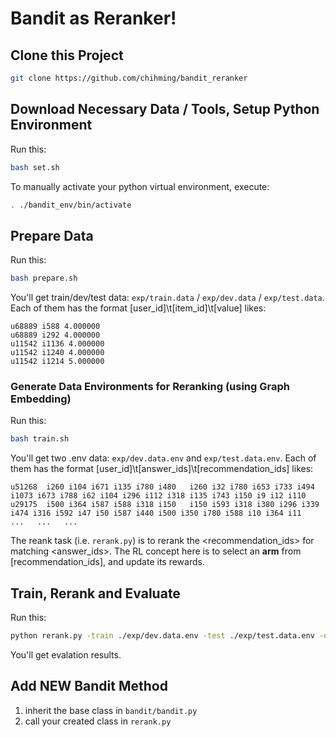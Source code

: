 # Bandit as Reranker!


## Clone this Project
```sh
git clone https://github.com/chihming/bandit_reranker
```

## Download Necessary Data / Tools, Setup Python Environment
Run this:
```sh
bash set.sh
```
To manually activate your python virtual environment, execute:
```sh
. ./bandit_env/bin/activate
```

## Prepare Data
Run this:
```sh
bash prepare.sh
```
You'll get train/dev/test data: `exp/train.data` / `exp/dev.data` / `exp/test.data`.
Each of them has the format [user_id]\t[item_id]\t[value] likes:
```
u68889 i588 4.000000
u68889 i292 4.000000
u11542 i1136 4.000000
u11542 i1240 4.000000
u11542 i1214 5.000000
```

### Generate Data Environments for Reranking (using Graph Embedding)
Run this:
```sh
bash train.sh
```
You'll get two .env data: `exp/dev.data.env` and `exp/test.data.env`.
Each of them has the format [user_id]\t[answer_ids]\t[recommendation_ids] likes:
```
u51268  i260 i104 i671 i135 i780 i480   i260 i32 i780 i653 i733 i494 i1073 i673 i788 i62 i104 i296 i112 i318 i135 i743 i150 i9 i12 i110
u29175  i500 i364 i587 i588 i318 i150   i150 i593 i318 i380 i296 i339 i474 i316 i592 i47 i50 i587 i440 i500 i350 i780 i588 i10 i364 i11
...   ...   ...
```
The reank task (i.e. `rerank.py`) is to rerank the <recommendation_ids> for matching <answer_ids>. The RL concept here is to select an **arm** from [recommendation_ids], and update its rewards.

## Train, Rerank and Evaluate
Run this:
```sh
python rerank.py -train ./exp/dev.data.env -test ./exp/test.data.env -epoch 100 -topk 5
```
You'll get evalation results.

## Add NEW Bandit Method
1. inherit the base class in `bandit/bandit.py` 
2. call your created class in `rerank.py`
